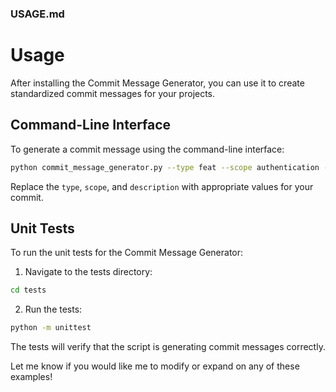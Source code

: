### USAGE.md

# Usage

After installing the Commit Message Generator, you can use it to create standardized commit messages for your projects.

## Command-Line Interface

To generate a commit message using the command-line interface:

```bash
python commit_message_generator.py --type feat --scope authentication --description "add OAuth2 support"
```

Replace the `type`, `scope`, and `description` with appropriate values for your commit. 

## Unit Tests

To run the unit tests for the Commit Message Generator:

1. Navigate to the tests directory:

```bash
cd tests
```

2. Run the tests: 

```bash 
python -m unittest
```

The tests will verify that the script is generating commit messages correctly.


Let me know if you would like me to modify or expand on any of these examples!